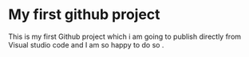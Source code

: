 # My first github project
This is my first Github project which i am going to publish directly from Visual studio code and I am so happy to do so .